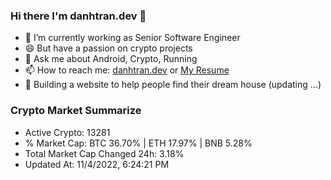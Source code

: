 ### Hi there I'm danhtran.dev 👋

- 🔭 I’m currently working as Senior Software Engineer
- 😄 But have a passion on crypto projects
- 💬 Ask me about Android, Crypto, Running 
- 📫 How to reach me: <a href="https://danhtran.dev" target="_blank">danhtran.dev</a> or <a href="Dan-Resume.pdf" target="_blank">My Resume</a>
- 🌱 Building a website to help people find their dream house (updating ...)

### Crypto Market Summarize
- Active Crypto: 13281
- % Market Cap: BTC 36.70% | ETH 17.97% | BNB 5.28%
- Total Market Cap Changed 24h: 3.18%
- Updated At: 11/4/2022, 6:24:21 PM

